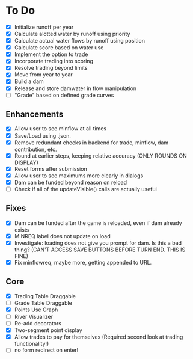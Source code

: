 # To Do

- [X] Initialize runoff per year
- [X] Calculate alotted water by runoff using priority
- [X] Calculate actual water flows by runoff using position
- [X] Calculate score based on water use
- [X] Implement the option to trade
- [X] Incorporate trading into scoring
- [X] Resolve trading beyond limits
- [X] Move from year to year
- [X] Build a dam
- [X] Release and store damwater in flow manipulation
- [ ] "Grade" based on defined grade curves

## Enhancements

- [X] Allow user to see minflow at all times
- [X] Save/Load using .json.
- [X] Remove redundant checks in backend for trade, minflow, dam contribution, etc.
- [X] Round at earlier steps, keeping relative accuracy (ONLY ROUNDS ON DISPLAY)
- [X] Reset forms after submission
- [X] Allow user to see maximums more clearly in dialogs
- [X] Dam can be funded beyond reason on reload
- [ ] Check if all of the updateVisible() calls are actually useful

## Fixes

- [X] Dam can be funded after the game is reloaded, even if dam already exists
- [X] MINREQ label does not update on load
- [X] Investigate: loading does not give you prompt for dam. Is this a bad thing? (CAN'T ACCESS SAVE BUTTONS BEFORE TURN END. THIS IS FINE)
- [X] Fix minflowreq, maybe more, getting appended to URL.

## Core

- [X] Trading Table Draggable
- [ ] Grade Table Draggable
- [X] Points Use Graph
- [ ] River Visualizer
- [ ] Re-add decorators
- [X] Two-segment point display  
- [X] Allow trades to pay for themselves (Required second look at trading functionality!)
- [ ] no form redirect on enter!
